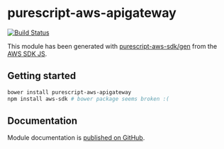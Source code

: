 # purescript-aws-apigateway

[![Build Status](https://app.wercker.com/status/5909b9e96d1080804b17a28f72f87b6b/s/master)](https://app.wercker.com/project/byKey/5909b9e96d1080804b17a28f72f87b6b)

This module has been generated with [purescript-aws-sdk/gen](https://github.com/purescript-aws-sdk/gen) from the [AWS SDK JS](https://github.com/aws/aws-sdk-js).

## Getting started

```sh
bower install purescript-aws-apigateway
npm install aws-sdk # bower package seems broken :(
```

## Documentation

Module documentation is [published on GitHub](https://github.com/purescript-aws-sdk/purescript-aws-apigateway/tree/master/docs).
